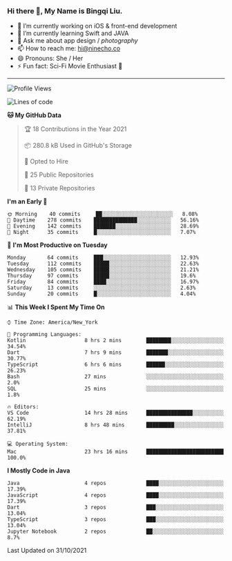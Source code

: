 ### Hi there 👋, My Name is Bingqi Liu.

- 🔭 I’m currently working on iOS & front-end development
- 🌱 I’m currently learning Swift and JAVA
- 💬 Ask me about app design / *photography*
- 📫 How to reach me: hi@ninecho.co
- 😄 Pronouns: She / Her
- ⚡ Fun fact: Sci-Fi Movie Enthusiast 🚀

---

<!--START_SECTION:waka-->
![Profile Views](http://img.shields.io/badge/Profile%20Views-0-blue)

![Lines of code](https://img.shields.io/badge/From%20Hello%20World%20I%27ve%20Written-3.1%20million%20lines%20of%20code-blue)

**🐱 My GitHub Data** 

> 🏆 18 Contributions in the Year 2021
 > 
> 📦 280.8 kB Used in GitHub's Storage 
 > 
> 💼 Opted to Hire
 > 
> 📜 25 Public Repositories 
 > 
> 🔑 13 Private Repositories  
 > 
**I'm an Early 🐤** 

```text
🌞 Morning    40 commits     ██░░░░░░░░░░░░░░░░░░░░░░░   8.08% 
🌆 Daytime    278 commits    ██████████████░░░░░░░░░░░   56.16% 
🌃 Evening    142 commits    ███████░░░░░░░░░░░░░░░░░░   28.69% 
🌙 Night      35 commits     █░░░░░░░░░░░░░░░░░░░░░░░░   7.07%

```
📅 **I'm Most Productive on Tuesday** 

```text
Monday       64 commits     ███░░░░░░░░░░░░░░░░░░░░░░   12.93% 
Tuesday      112 commits    █████░░░░░░░░░░░░░░░░░░░░   22.63% 
Wednesday    105 commits    █████░░░░░░░░░░░░░░░░░░░░   21.21% 
Thursday     97 commits     █████░░░░░░░░░░░░░░░░░░░░   19.6% 
Friday       84 commits     ████░░░░░░░░░░░░░░░░░░░░░   16.97% 
Saturday     13 commits     ░░░░░░░░░░░░░░░░░░░░░░░░░   2.63% 
Sunday       20 commits     █░░░░░░░░░░░░░░░░░░░░░░░░   4.04%

```


📊 **This Week I Spent My Time On** 

```text
⌚︎ Time Zone: America/New_York

💬 Programming Languages: 
Kotlin                   8 hrs 2 mins        ████████░░░░░░░░░░░░░░░░░   34.54% 
Dart                     7 hrs 9 mins        ███████░░░░░░░░░░░░░░░░░░   30.77% 
TypeScript               6 hrs 6 mins        ██████░░░░░░░░░░░░░░░░░░░   26.23% 
Bash                     27 mins             ░░░░░░░░░░░░░░░░░░░░░░░░░   2.0% 
SQL                      25 mins             ░░░░░░░░░░░░░░░░░░░░░░░░░   1.8%

🔥 Editors: 
VS Code                  14 hrs 28 mins      ███████████████░░░░░░░░░░   62.19% 
IntelliJ                 8 hrs 48 mins       █████████░░░░░░░░░░░░░░░░   37.81%

💻 Operating System: 
Mac                      23 hrs 16 mins      █████████████████████████   100.0%

```

**I Mostly Code in Java** 

```text
Java                     4 repos             ████░░░░░░░░░░░░░░░░░░░░░   17.39% 
JavaScript               4 repos             ████░░░░░░░░░░░░░░░░░░░░░   17.39% 
Dart                     3 repos             ███░░░░░░░░░░░░░░░░░░░░░░   13.04% 
TypeScript               3 repos             ███░░░░░░░░░░░░░░░░░░░░░░   13.04% 
Jupyter Notebook         2 repos             ██░░░░░░░░░░░░░░░░░░░░░░░   8.7%

```



 Last Updated on 31/10/2021
<!--END_SECTION:waka-->
